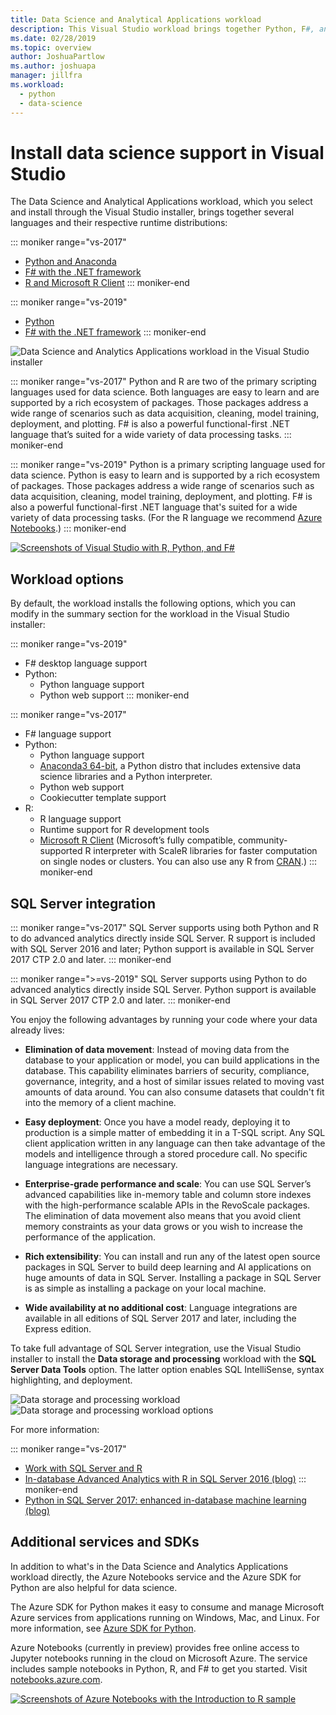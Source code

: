 ```yaml
---
title: Data Science and Analytical Applications workload
description: This Visual Studio workload brings together Python, F#, and their respective runtime distributions including Anaconda. (R is also included in Visual Studio 2017 only.)
ms.date: 02/28/2019
ms.topic: overview
author: JoshuaPartlow
ms.author: joshuapa
manager: jillfra
ms.workload:
  - python
  - data-science
---
```


# Install data science support in Visual Studio

The Data Science and Analytical Applications workload, which you select and install through the Visual Studio installer, brings together several languages and their respective runtime distributions:

::: moniker range="vs-2017"
- [Python and Anaconda](../python/overview-of-python-tools-for-visual-studio.md)
- [F# with the .NET framework](/dotnet/fsharp/)
- [R and Microsoft R Client](../rtvs/index.md)
::: moniker-end

::: moniker range="vs-2019"
- [Python](../python/overview-of-python-tools-for-visual-studio.md)
- [F# with the .NET framework](/dotnet/fsharp/)
::: moniker-end

![Data Science and Analytics Applications workload in the Visual Studio installer](media/workload/data-science-workload.png)

::: moniker range="vs-2017"
Python and R are two of the primary scripting languages used for data science. Both languages are easy to learn and are supported by a rich ecosystem of packages. Those packages address a wide range of scenarios such as data acquisition, cleaning, model training, deployment, and plotting. F# is also a powerful functional-first .NET language that’s suited for a wide variety of data processing tasks.
::: moniker-end

::: moniker range="vs-2019"
Python is a primary scripting language used for data science. Python is easy to learn and is supported by a rich ecosystem of packages. Those packages address a wide range of scenarios such as data acquisition, cleaning, model training, deployment, and plotting. F# is also a powerful functional-first .NET language that's suited for a wide variety of data processing tasks. (For the R language we recommend [Azure Notebooks](https://notebooks.azure.com).)
::: moniker-end

<!--Note link on the image because this one is large -->
[![Screenshots of Visual Studio with R, Python, and F#](media/workload/data-science-workload-screens.png)](media/workload/data-science-workload-screens.png#lightbox)

## Workload options

By default, the workload installs the following options, which you can modify in the summary section for the workload in the Visual Studio installer:

::: moniker range="vs-2019"
- F# desktop language support
- Python:
  - Python language support
  - Python web support
::: moniker-end

::: moniker range="vs-2017"
- F# language support
- Python:
  - Python language support
  - [Anaconda3 64-bit](https://www.continuum.io), a Python distro that includes extensive data science libraries and a Python interpreter.
  - Python web support
  - Cookiecutter template support
- R:
  - R language support
  - Runtime support for R development tools
  - [Microsoft R Client](/machine-learning-server/r-client/what-is-microsoft-r-client) (Microsoft’s fully compatible, community-supported R interpreter with ScaleR libraries for faster computation on single nodes or clusters. You can also use any R from [CRAN](https://cran.r-project.org/).)
::: moniker-end

## SQL Server integration

::: moniker range="vs-2017"
SQL Server supports using both Python and R to do advanced analytics directly inside SQL Server. R support is included with SQL Server 2016 and later; Python support is available in SQL Server 2017 CTP 2.0 and later.
::: moniker-end

::: moniker range=">=vs-2019"
SQL Server supports using Python to do advanced analytics directly inside SQL Server. Python support is available in SQL Server 2017 CTP 2.0 and later.
::: moniker-end

You enjoy the following advantages by running your code where your data already lives:

- **Elimination of data movement**: Instead of moving data from the database to your application or model, you can build applications in the database. This capability eliminates barriers of security, compliance, governance, integrity, and a host of similar issues related to moving vast amounts of data around. You can also consume datasets that couldn't fit into the memory of a client machine.

- **Easy deployment**: Once you have a model ready, deploying it to production is a simple matter of embedding it in a T-SQL script. Any SQL client application written in any language can then take advantage of the models and intelligence through a stored procedure call. No specific language integrations are necessary.

- **Enterprise-grade performance and scale**: You can use SQL Server’s advanced capabilities like in-memory table and column store indexes with the high-performance scalable APIs in the RevoScale packages. The elimination of data movement also means that you avoid client memory constraints as your data grows or you wish to increase the performance of the application.

- **Rich extensibility**: You can install and run any of the latest open source packages in SQL Server to build deep learning and AI applications on huge amounts of data in SQL Server. Installing a package in SQL Server is as simple as installing a package on your local machine.

- **Wide availability at no additional cost**: Language integrations are available in all editions of SQL Server 2017 and later, including the Express edition.

To take full advantage of SQL Server integration, use the Visual Studio installer to install the **Data storage and processing** workload with the **SQL Server Data Tools** option. The latter option enables SQL IntelliSense, syntax highlighting, and deployment.

![Data storage and processing workload](media/workload/data-storage-workload.png) &nbsp;&nbsp;&nbsp;&nbsp; ![Data storage and processing workload options](media/workload/data-storage-workload-options.png)

For more information:

::: moniker range="vs-2017"
- [Work with SQL Server and R](../rtvs/integrating-sql-server-with-r.md)
- [In-database Advanced Analytics with R in SQL Server 2016 (blog)](https://blogs.technet.microsoft.com/dataplatforminsider/2016/03/29/in-database-advanced-analytics-with-r-in-sql-server-2016/)
::: moniker-end
- [Python in SQL Server 2017: enhanced in-database machine learning (blog)](https://blogs.technet.microsoft.com/dataplatforminsider/2017/04/19/python-in-sql-server-2017-enhanced-in-database-machine-learning/)

## Additional services and SDKs

In addition to what's in the Data Science and Analytics Applications workload directly, the Azure Notebooks service and the Azure SDK for Python are also helpful for data science.

The Azure SDK for Python makes it easy to consume and manage Microsoft Azure services from applications running on Windows, Mac, and Linux. For more information, see [Azure SDK for Python](/azure/python/).

Azure Notebooks (currently in preview) provides free online access to Jupyter notebooks running in the cloud on Microsoft Azure. The service includes sample notebooks in Python, R, and F# to get you started. Visit [notebooks.azure.com](https://notebooks.azure.com/).

<!--Note link on the image because this one is large -->
[![Screenshots of Azure Notebooks with the Introduction to R sample](media/workload/data-science-workload-notebooks.png)](media/workload/data-science-workload-notebooks.png#lightbox)
